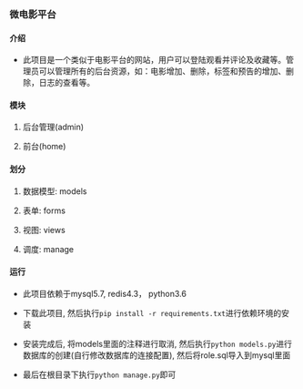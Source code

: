 ### 微电影平台

#### 介绍

- 此项目是一个类似于电影平台的网站，用户可以登陆观看并评论及收藏等。管理员可以管理所有的后台资源，如：电影增加、删除，标签和预告的增加、删除，日志的查看等。

#### 模块

1. 后台管理(admin)

2. 前台(home)

#### 划分

1. 数据模型: models

2. 表单: forms

3. 视图: views

4. 调度: manage

#### 运行

- 此项目依赖于mysql5.7, redis4.3， python3.6

- 下载此项目, 然后执行`pip install -r requirements.txt`进行依赖环境的安装

- 安装完成后, 将models里面的注释进行取消, 然后执行`python models.py`进行数据库的创建(自行修改数据库的连接配置), 然后将role.sql导入到mysql里面

- 最后在根目录下执行`python manage.py`即可
